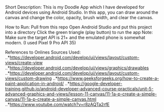 Short Description:
This is my Doodle App which I have developed for Android devices using Android Studio. In this app, you can draw around the canvas and change the color, opacity, brush width, and clear the canvas.

How to Run:
Pull from this repo
Open Android Studio and put this project into a directory
Click the green triangle (play button) to run the app
Note: Make sure the target API is 21+ and the emulated phone is somewhat modern. (I used Pixel 9 Pro API 35)

References to Onlines Sources Used:
..*https://developer.android.com/develop/ui/views/layout/custom-views/create-view
..*https://developer.android.com/develop/ui/views/graphics/drawables
..*https://developer.android.com/develop/ui/views/layout/custom-views/custom-drawing
..*https://www.geeksforgeeks.org/how-to-create-a-paint-application-in-android/
..*https://google-developer-training.github.io/android-developer-advanced-course-practicals/unit-5-advanced-graphics-and-views/lesson-11-canvas/11-1a-p-create-a-simple-canvas/11-1a-p-create-a-simple-canvas.html
..*https://www.youtube.com/watch?v=r8zAQTa2rfE
